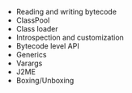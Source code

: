 * Reading and writing bytecode
* ClassPool
* Class loader
* Introspection and customization
* Bytecode level API
* Generics
* Varargs
* J2ME
* Boxing/Unboxing